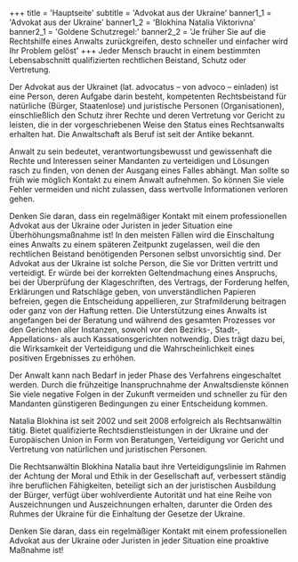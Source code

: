 +++
title = 'Hauptseite'
subtitle = 'Advokat aus der Ukraine'
banner1_1 = 'Advokat aus der Ukraine'
banner1_2 = 'Blokhina Natalia Viktorivna'
banner2_1 = 'Goldene Schutzregel:'
banner2_2 = 'Je früher Sie auf die Rechtshilfe eines Anwalts zurückgreifen, desto schneller und einfacher wird Ihr Problem gelöst'
+++
Jeder Mensch braucht in einem bestimmten Lebensabschnitt qualifizierten rechtlichen Beistand, Schutz oder Vertretung.

Der Advokat aus der Ukrainet (lat. advocatus – von advoco – einladen) ist eine Person, deren Aufgabe darin besteht, kompetenten Rechtsbeistand für natürliche (Bürger, Staatenlose) und juristische Personen (Organisationen), einschließlich den Schutz ihrer Rechte und deren Vertretung vor Gericht zu leisten, die in der vorgeschriebenen Weise den Status eines Rechtsanwalts erhalten hat. Die Anwaltschaft als Beruf ist seit der Antike bekannt.

Anwalt zu sein bedeutet, verantwortungsbewusst und gewissenhaft die Rechte und Interessen seiner Mandanten zu verteidigen und Lösungen rasch zu finden, von denen der Ausgang eines Falles abhängt. Man sollte so früh wie möglich Kontakt zu einem Anwalt aufnehmen. So können Sie viele Fehler vermeiden und nicht zulassen, dass wertvolle Informationen verloren gehen.

Denken Sie daran, dass ein regelmäßiger Kontakt mit einem professionellen Advokat aus der Ukraine oder Juristen in jeder Situation eine Überhöhungsmaßnahme ist! In den meisten Fällen wird die Einschaltung eines Anwalts zu einem späteren Zeitpunkt zugelassen, weil die den rechtlichen Beistand benötigenden Personen selbst unvorsichtig sind. Der Advokat aus der Ukraine ist solche Person, die Sie vor Dritten vertritt und verteidigt. Er würde bei der korrekten Geltendmachung eines Anspruchs, bei der Überprüfung der Klageschriften, des Vertrags, der Forderung helfen, Erklärungen und Ratschläge geben, von unverständlichen Papieren befreien, gegen die Entscheidung appellieren, zur Strafmilderung beitragen oder ganz von der Haftung retten. Die Unterstützung eines Anwalts ist angefangen bei der Beratung und während des gesamten Prozesses vor den Gerichten aller Instanzen, sowohl vor den Bezirks-, Stadt-, Appellations- als auch Kassationsgerichten notwendig. Dies trägt dazu bei, die Wirksamkeit der Verteidigung und die Wahrscheinlichkeit eines positiven Ergebnisses zu erhöhen.

Der Anwalt kann nach Bedarf in jeder Phase des Verfahrens eingeschaltet werden. Durch die frühzeitige Inanspruchnahme der Anwaltsdienste können Sie viele negative Folgen in der Zukunft vermeiden und schneller zu für den Mandanten günstigeren Bedingungen zu einer Entscheidung kommen.

Natalia Blokhina ist seit 2002 und seit 2008 erfolgreich als Rechtsanwältin tätig. Bietet qualifizierte Rechtsdienstleistungen in der Ukraine und der Europäischen Union in Form von Beratungen, Verteidigung vor Gericht und Vertretung von natürlichen und juristischen Personen.

Die Rechtsanwältin Blokhina Natalia baut ihre Verteidigungslinie im Rahmen der Achtung der Moral und Ethik in der Gesellschaft auf, verbessert ständig ihre beruflichen Fähigkeiten, beteiligt sich an der juristischen Ausbildung der Bürger, verfügt über wohlverdiente Autorität und hat eine Reihe von Auszeichnungen und Auszeichnungen erhalten, darunter die Orden des Ruhmes der Ukraine für die Einhaltung der Gesetze der Ukraine.

Denken Sie daran, dass ein regelmäßiger Kontakt mit einem professionellen Advokat aus der Ukraine oder Juristen in jeder Situation eine proaktive Maßnahme ist!